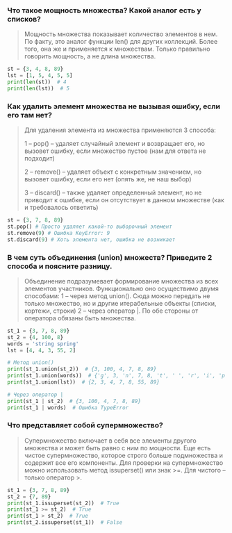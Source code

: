 ### Что такое мощность множества? Какой аналог есть у списков?

> Мощность множества показывает количество элементов в нем. 
> По факту, это аналог функции len() для других коллекций. 
> Более того, она же и применяется к множествам. 
> Только правильно говорить мощность, а не длина множества.

```python
st = {3, 4, 8, 89}
lst = [1, 5, 4, 5, 5]
print(len(st))  # 4
print(len(lst))  # 5
```

### Как удалить элемент множества не вызывая ошибку, если его там нет?
> Для удаления элемента из множества применяются 3 способа:
> 
> 1 – pop() – удаляет случайный элемент и возвращает его, но вызовет ошибку, если множество пустое (нам для ответа не подходит)
> 
> 2 – remove() – удаляет объект с конкретным значением, но вызовет ошибку, если его нет (опять же, не наш выбор)
> 
> 3 – discard() – также удаляет определенный элемент, но не приводит к ошибке, если он отсутствует в данном множестве (как и требовалось ответить)

```python
st = {3, 7, 8, 89}
st.pop() # Просто удаляет какой-то выборочный элемент
st.remove(9) # Ошибка KeyError: 9
st.discard(9) # Хоть элемента нет, ошибка не возникает
```

### В чем суть объединения (union) множеств? Приведите 2 способа и поясните разницу.

> Объединение подразумевает формирование множества из всех элементов участников. 
> Функционально оно осуществимо двумя способами:
> 1 – через метод union(). Сюда можно передать не только множество, но и другие итерабельные объекты (списки, кортежи, строки)
> 2 – через оператор |. По обе стороны от оператора обязаны быть множества.


```python
st_1 = {3, 7, 8, 89}
st_2 = {4, 100, 8}
words = 'string spring'
lst = [4, 4, 3, 55, 2]

# Метод union()
print(st_1.union(st_2))  # {3, 100, 4, 7, 8, 89}
print(st_1.union(words))  # {'g', 3, 'n', 7, 8, 't', ' ', 'r', 'i', 'p', 's', 89}
print(st_1.union(lst))  # {2, 3, 4, 7, 8, 55, 89}

# Через оператор |
print(st_1 | st_2)  # {3, 100, 4, 7, 8, 89}
print(st_1 | words)  # Ошибка TypeError
```

### Что представляет собой супермножество?

> Супермножество включает в себя все элементы другого множества и может быть равно с ним по мощности. 
> Еще есть чистое супермножество, которое строго больше подмножества и содержит все его компоненты. 
> Для проверки на супермножество можно использовать метод issuperset() или знак >=. 
> Для чистого – только оператор >.

```python
st_1 = {3, 7, 8, 89}
st_2 = {7, 89}
print(st_1.issuperset(st_2))  # True
print(st_1 >= st_2)  # True
print(st_1 > st_2)  # True
print(st_2.issuperset(st_1))  # False
```
